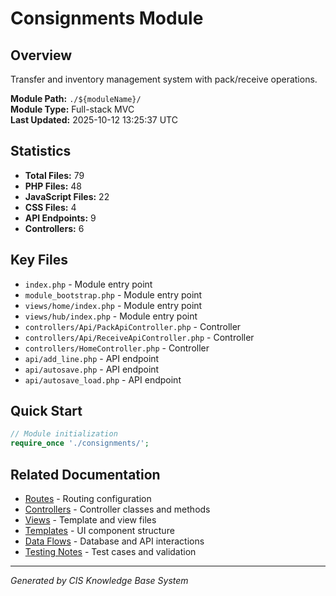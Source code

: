 # Consignments Module

## Overview
Transfer and inventory management system with pack/receive operations.

**Module Path:** `./${moduleName}/`  
**Module Type:** Full-stack MVC  
**Last Updated:** 2025-10-12 13:25:37 UTC

## Statistics
- **Total Files:** 79
- **PHP Files:** 48
- **JavaScript Files:** 22
- **CSS Files:** 4
- **API Endpoints:** 9
- **Controllers:** 6

## Key Files
- `index.php` - Module entry point
- `module_bootstrap.php` - Module entry point
- `views/home/index.php` - Module entry point
- `views/hub/index.php` - Module entry point
- `controllers/Api/PackApiController.php` - Controller
- `controllers/Api/ReceiveApiController.php` - Controller
- `controllers/HomeController.php` - Controller
- `api/add_line.php` - API endpoint
- `api/autosave.php` - API endpoint
- `api/autosave_load.php` - API endpoint

## Quick Start
```php
// Module initialization
require_once './consignments/';
```

## Related Documentation
- [Routes](./routes.md) - Routing configuration
- [Controllers](./controllers.md) - Controller classes and methods
- [Views](./views.md) - Template and view files
- [Templates](./templates.md) - UI component structure
- [Data Flows](./data-flows.md) - Database and API interactions
- [Testing Notes](./testing-notes.md) - Test cases and validation

---
*Generated by CIS Knowledge Base System*